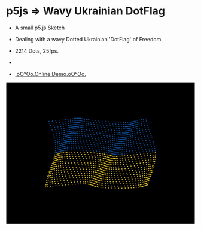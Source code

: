 # p5js => Wavy Ukrainian DotFlag

+ A small p5.js Sketch

+ Dealing with a wavy Dotted Ukrainian 'DotFlag' of Freedom.

+ 2214 Dots, 25fps.
+ 

+ [.oO°Oo.Online Demo.oO°Oo.](https://captainfurax.github.io/p5js-Wavy-DotFlag/)

![DotFlag](https://github.com/CaptainFurax/p5js-Wavy-DotFlag/blob/main/WavyFlag.jpg)


